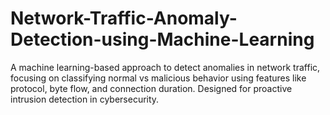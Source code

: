 # Network-Traffic-Anomaly-Detection-using-Machine-Learning
A machine learning-based approach to detect anomalies in network traffic, focusing on classifying normal vs malicious behavior using features like protocol, byte flow, and connection duration. Designed for proactive intrusion detection in cybersecurity.
